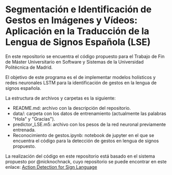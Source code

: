 # Segmentación e Identificación de Gestos en Imágenes y Vídeos: Aplicación en la Traducción de la Lengua de Signos Española (LSE)

En este repositorio se encuentra el código propuesto para el Trabajo de Fin de Máster Universitario en Software y Sistemas de la Universidad Politécnica de Madrid.

El objetivo de este programa es el de implementar modelos holísticos y redes neuronales LSTM para la identificación de gestos en la lengua de signos española. 

La estructura de archivos y carpetas es la siguiente:

- README.md: archivo con la descripción del repositorio.
- data/: carpeta con los datos de entrenamiento (actualmente las palabras "Hola" y "Gracias").
- predictor_LSE.m5: archivo con los pesos de la red neuronal previamente entrenada.
- Reconocimiento de gestos.ipynb: notebook de jupyter en el que se encuentra el código para la detección de gestos en lengua de signos propuesto.

La realización del código en este repositorio está basado en el sistema propuesto por @nicknochnack, cuyo repositorio se puede encontrar en este enlace: [Action Detection for Sign Language](https://github.com/nicknochnack/ActionDetectionforSignLanguage)